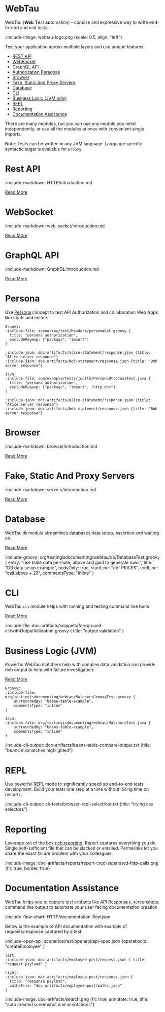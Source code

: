 # WebTau 

WebTau (**Web** **T**est **au**tomation) - concise and expressive way to write end-to-end and unit tests.

:include-image: webtau-logo.png {scale: 0.5, align: "left"}

Test your application across multiple layers and use unique features:

* [REST API](#rest-api)
* [WebSocket](#websocket)
* [GraphQL API](#graphql-api)
* [Authorization Personas](#persona)
* [Browser](#browser)
* [Fake, Static And Proxy Servers](#fake-static-and-proxy-servers)
* [Database](#database)
* [CLI](#cli)
* [Business Logic (JVM only)](#business-logic-jvm)
* [REPL](#repl)
* [Reporting](#reporting)
* [Documentation Assistance](#documentation-assistance)

There are many modules, but you can use any module you need independently, or use all the modules at once with convenient single imports.

Note: Tests can be written in any JVM language. Language specific syntactic sugar is available for `Groovy`.

# Rest API 

:include-markdown: HTTP/introduction.md

[Read More](HTTP/CRUD-example)

# WebSocket

:include-markdown: web-socket/introduction.md

[Read More](web-socket/received-messages)

# GraphQL API 

:include-markdown: GraphQL/introduction.md

[Read More](GraphQL/queries-and-mutations)

# Persona

Use [Persona](persona/introduction) concept to test API Authorization and collaboration Web Apps like chats and editors.

```tabs
Groovy:
:include-file: scenarios/rest/headers/personaGet.groovy {
  title: "persona authorization",
  excludeRegexp: ["package", "import"]
}

:include-json: doc-artifacts/alice-statement/response.json {title: "Alice server response"}
:include-json: doc-artifacts/bob-statement/response.json {title: "Bob server response"}

Java:
:include-file: com/example/tests/junit5/PersonaHttpJavaTest.java {
  title: "persona authorization",
  excludeRegexp: ["package", "import", "http.doc"]
}

:include-json: doc-artifacts/alice-statement/response.json {title: "Alice server response"}
:include-json: doc-artifacts/bob-statement/response.json {title: "Bob server response"}
```

# Browser 

:include-markdown: browser/introduction.md

[Read More](browser/basic-configuration)

# Fake, Static And Proxy Servers

:include-markdown: servers/introduction.md

[Read More](servers/introduction)

# Database

WebTau `db` module streamlines databases data setup, assertion and waiting on.

[Read More](database/introduction)

:include-groovy: org/testingisdocumenting/webtau/db/DatabaseTest.groovy {
    entry: "use table data permute, above and guid to generate rows",
    title: "DB data setup example",
    bodyOnly: true,
    startLine: "def PRICES",
    endLine: "cell.above + 20",
    commentsType: "inline"
}

# CLI

WebTau `cli` module helps with running and testing command line tools

[Read More](cli/introduction)

:include-file: doc-artifacts/snippets/foreground-cli/withOutputValidation.groovy {
  title: "output validation"
}

# Business Logic (JVM)

Powerful WebTau matchers help with complex data validation and provide rich output to help with failure investigation:

[Read More](matchers/introduction)

```tabs
Groovy: 
:include-file: org/testingisdocumenting/webtau/MatchersGroovyTest.groovy {
    surroundedBy: "beans-table-example",
    commentsType: "inline"
}

Java: 
:include-file: org/testingisdocumenting/webtau/MatchersTest.java {
    surroundedBy: "beans-table-example",
    commentsType: "inline"
} 
``` 

:include-cli-output: doc-artifacts/beans-table-compare-output.txt {title: "beans mismatches highlighted"}

# REPL

Use powerful [REPL](REPL/experiments) mode to significantly speed up end-to-end tests development.
Build your tests one step at a time without losing time on restarts.

:include-cli-output: cli-tests/browser-repl-select/out.txt {title: "trying css selectors"}

# Reporting

Leverage out of the box [rich reporting](report/introduction).
Report captures everything you do. Single self-sufficient file that can be slacked or emailed. 
Permalinks let you share the exact failure problem with your colleagues.

:include-image: doc-artifacts/reports/report-crud-separated-http-calls.png {fit: true, border: true}

# Documentation Assistance

WebTau helps you to capture test artifacts like [API Responses](HTTP/documentation-artifacts), [screenshots](browser/documentation-artifacts),
command line output to automate your user facing documentation creation.

:include-flow-chart: HTTP/documentation-flow.json

Below is the example of API documentation with example of requests/response captured by a test:

:include-open-api: scenarios/rest/openapi/api-spec.json {operationId: "createEmployee" }

```columns
left: 
:include-json: doc-artifacts/employee-post/request.json { title: "request payload" }

right: 
:include-json: doc-artifacts/employee-post/response.json { 
  title: "response payload", 
  pathsFile: "doc-artifacts/employee-post/paths.json" 
}
```

:include-image: doc-artifacts/search.png {fit: true, annotate: true, title: "auto created screenshot and annotations"}
